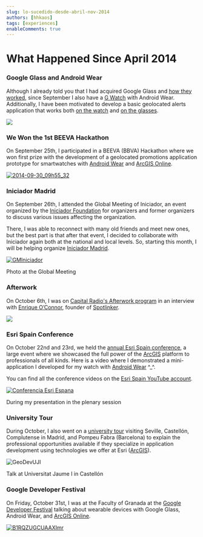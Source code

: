 ```yaml
---
slug: lo-sucedido-desde-abril-nov-2014
authors: [hhkaos]
tags: [experiences]
enableComments: true 
---
```


# What Happened Since April 2014

### Google Glass and Android Wear

Although I already told you that I had acquired Google Glass and [how they worked](/blog/como-funcionan-las-google-glass), since September I also have a [G Watch](https://play.google.com/store/devices/details/LG_G_Watch_Black_Titan?id=lg_g_watch_black&hl=en) with Android Wear. Additionally, I have been motivated to develop a basic geolocated alerts application that works both [on the watch](https://www.youtube.com/watch?v=lImhDJYrnt4&list=PLwq5dz_FjCx7Q8qLN45nJqNXz7hBdNgeN) and [on the glasses](https://www.youtube.com/watch?v=TVvgNtIxdNo&list=PLwq5dz_FjCx7Q8qLN45nJqNXz7hBdNgeN&index=3).

[![](https://web.archive.org/web/20150419165740im_/http://www.rauljimenez.info/blog/wp-content/uploads/2014/07/Screenshot-2014-07-13-13.51.23-250x175.png)](https://web.archive.org/web/20150419165740/http://www.rauljimenez.info/blog/2014/07/13/como-funcionan-las-google-glass/)

### We Won the 1st BEEVA Hackathon

On September 25th, I participated in a BEEVA (BBVA) Hackathon where we won first prize with the development of a geolocated promotions application prototype for smartwatches with [Android Wear](https://web.archive.org/web/20150419165740/https://developer.android.com/wear/index.html) and [ArcGIS Online](https://web.archive.org/web/20150419165740/http://developers.arcgis.com/en/).

[![2014-09-30_09h55_32](https://web.archive.org/web/20150419165740im_/http://www.rauljimenez.info/blog/wp-content/uploads/2014/10/2014-09-30_09h55_32.png)](https://web.archive.org/web/20150419165740/http://www.rauljimenez.info/blog/wp-content/uploads/2014/10/2014-09-30_09h55_32.png)

### Iniciador Madrid

On September 26th, I attended the Global Meeting of Iniciador, an event organized by the [Iniciador Foundation](https://web.archive.org/web/20150419165740/http://iniciador.com/) for organizers and former organizers to discuss various issues affecting the organization.

There, I was able to reconnect with many old friends and meet new ones, but the best part is that after that event, I decided to collaborate with Iniciador again both at the national and local levels. So, starting this month, I will be helping organize [Iniciador Madrid](https://web.archive.org/web/20150419165740/http://iniciador.com/madrid/).

[![GMIniciador](https://web.archive.org/web/20150419165740im_/http://www.rauljimenez.info/blog/wp-content/uploads/2014/10/GMIniciador.jpg)](https://web.archive.org/web/20150419165740/http://www.rauljimenez.info/blog/wp-content/uploads/2014/10/GMIniciador.jpg)

Photo at the Global Meeting

### Afterwork

On October 6th, I was on [Capital Radio's Afterwork program](https://web.archive.org/web/20150419165740/http://www.capitalradio.es/programas/after-work/) in an interview with [Enrique O’Connor](https://web.archive.org/web/20150419165740/http://es.linkedin.com/in/enriqueoconnor), founder of [Spotlinker](https://web.archive.org/web/20150419165740/http://www.spotlinker.com/).

![](https://web.archive.org/web/20150419165740im_/https://media.licdn.com/mpr/mpr/shrink_200_200/p/1/000/0f3/03c/2059c5f.jpg)

### Esri Spain Conference

On October 22nd and 23rd, we held the [annual Esri Spain conference](https://web.archive.org/web/20150419165740/http://evento.esri.es/es/ce14/?utm_source=home-esri-es), a large event where we showcased the full power of the [ArcGIS](https://web.archive.org/web/20150419165740/http://developers.arcgis.com/en/) platform to professionals of all kinds. Here is a video where I demonstrated a mini-application I developed for my watch with [Android Wear](https://web.archive.org/web/20150419165740/https://developer.android.com/wear/index.html) ^_^.

You can find all the conference videos on the [Esri Spain YouTube account](https://web.archive.org/web/20150419165740/https://www.youtube.com/playlist?list=PLoptan2utx17yQLSiUPiJeqtMD_LPb9H0).

[![Conferencia Esri Espana](https://web.archive.org/web/20150419165740im_/http://www.rauljimenez.info/blog/wp-content/uploads/2014/10/Conferencia-Esri-Espana.jpg)](https://web.archive.org/web/20150419165740/http://www.rauljimenez.info/blog/wp-content/uploads/2014/10/Conferencia-Esri-Espana.jpg)

During my presentation in the plenary session

### University Tour

During October, I also went on a [university tour](https://web.archive.org/web/20150419165740/http://desarrolladores.esri.es/geo-developer-communities/) visiting Seville, Castellón, Complutense in Madrid, and Pompeu Fabra (Barcelona) to explain the professional opportunities available if they specialize in application development using technologies we offer at Esri ([ArcGIS](https://web.archive.org/web/20150419165740/http://developers.arcgis.com/en/)).

![GeoDevUJI](https://web.archive.org/web/20150419165740im_/http://www.rauljimenez.info/blog/wp-content/uploads/2014/11/GeoDevUJI.jpg)

Talk at Universitat Jaume I in Castellón

### Google Developer Festival

On Friday, October 31st, I was at the Faculty of Granada at the [Google Developer Festival](https://web.archive.org/web/20150419165740/http://devfest.gdggranada.com/) talking about wearable devices with Google Glass, Android Wear, and [ArcGIS Online](https://web.archive.org/web/20150419165740/https://developers.arcgis.com/en/).

[![B1RQZUGCUAAXImr](https://web.archive.org/web/20150419165740im_/http://www.rauljimenez.info/blog/wp-content/uploads/2014/11/B1RQZUGCUAAXImr.jpg "My presentation at the Devfest")](https://web.archive.org/web/20150419165740/http://www.rauljimenez.info/blog/wp-content/uploads/2014/11/B1RQZUGCUAAXImr.jpg)
